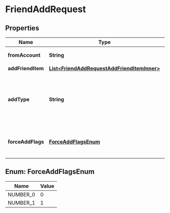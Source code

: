 

# FriendAddRequest


## Properties

| Name | Type | Description | Notes |
|------------ | ------------- | ------------- | -------------|
|**fromAccount** | **String** | 需要为该 UserID 添加好友 |  |
|**addFriendItem** | [**List&lt;FriendAddRequestAddFriendItemInner&gt;**](FriendAddRequestAddFriendItemInner.md) | 好友结构体对象 |  |
|**addType** | **String** | 加好友方式（默认双向加好友方式）：Add_Type_Single 表示单向加好友 Add_Type_Both 表示双向加好友 |  [optional] |
|**forceAddFlags** | [**ForceAddFlagsEnum**](#ForceAddFlagsEnum) | 管理员强制加好友标记：1表示强制加好友，0表示常规加好友方式 |  [optional] |



## Enum: ForceAddFlagsEnum

| Name | Value |
|---- | -----|
| NUMBER_0 | 0 |
| NUMBER_1 | 1 |



